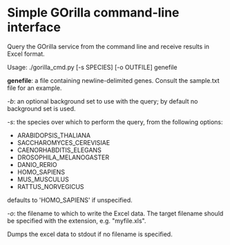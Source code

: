 # Simple GOrilla command-line interface

Query the GOrilla service from the command line and receive results in Excel format.

Usage: ./gorilla_cmd.py [-s SPECIES] [-o OUTFILE] genefile

**genefile**: a file containing newline-delimited genes. Consult the sample.txt file for an example.

*-b*: an optional background set to use with the query; by default no background set is used.

*-s*: the species over which to perform the query, from the following options:

* ARABIDOPSIS_THALIANA
* SACCHAROMYCES_CEREVISIAE
* CAENORHABDITIS_ELEGANS
* DROSOPHILA_MELANOGASTER
* DANIO_RERIO
* HOMO_SAPIENS
* MUS_MUSCULUS
* RATTUS_NORVEGICUS

defaults to 'HOMO_SAPIENS' if unspecified.

*-o*: the filename to which to write the Excel data. The target filename should be specified with the extension, e.g. "myfile.xls".

Dumps the excel data to stdout if no filename is specified.
